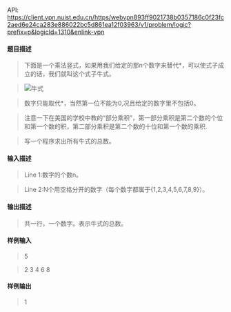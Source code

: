 API: https://client.vpn.nuist.edu.cn/https/webvpn893ff9021738b0357186c0f23fc2aed6e24ca283e886022bc5d861ea12f03963/v1/problem/logic?prefix=p&logicId=1310&enlink-vpn

#### 题目描述
> 下面是一个乘法竖式，如果用我们给定的那n个数字来替代*，可以使式子成立的话，我们就叫这个式子牛式。

> ![牛式](/static/pic/1310_niushi.png)

> 数字只能取代*，当然第一位不能为0,况且给定的数字里不包括0。

> 注意一下在美国的学校中教的“部分乘积”，第一部分乘积是第二个数的个位和第一个数的积，第二部分乘积是第二个数的十位和第一个数的乘积.

> 写一个程序求出所有牛式的总数。

#### 输入描述
> Line 1:数字的个数n。

> Line 2:N个用空格分开的数字（每个数字都属于{1,2,3,4,5,6,7,8,9}）。

#### 输出描述
> 共一行，一个数字。表示牛式的总数。

#### 样例输入
> 5

> 2 3 4 6 8

#### 样例输出
> 1